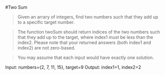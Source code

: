 #Two Sum
>Given an arrary of integers, find two numbers such that they add up to a specific target
number.

>The function twoSum should return indices of the two numbers such that they add up to the
target, where index1 must be less than the index2. Please note that your returned answers
(both index1 and index2) are not zero-based.

>You may assume that each input would have exactly one solution.

Input:  numbers={2, 7, 11, 15},  target=9
Output:  index1=1, index2=2
